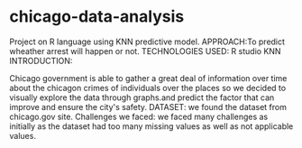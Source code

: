 # chicago-data-analysis
Project on R language using KNN predictive model.
APPROACH:To predict wheather arrest will happen or not.
TECHNOLOGIES USED:
R studio
KNN 
INTRODUCTION:

Chicago government is able to gather a great deal of information over time about the chicagon crimes of individuals over the places
so we decided to visually explore the data through graphs.and predict the factor that can improve and ensure the city's safety.
DATASET:
we found the dataset from chicago.gov site.
Challenges we faced:
we faced many challenges as initially as the dataset had too many missing values as well as not applicable values.
